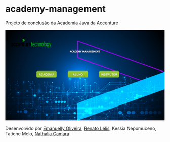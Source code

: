 # academy-management
Projeto de conclusão da Academia Java da Accenture

![Página principal](/screenshots/pagina-principal.png)

Desenvolvido por [Emanuelly Oliveira](https://github.com/Emanuellysac), [Renato Lélis](https://github.com/rjLelis), Kessia Nepomuceno, Tatiene Melo, [Nathalia Camara](https://github.com/nathaliacamara)
